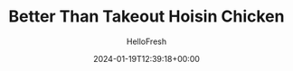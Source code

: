 ---
draft: true # Use this only for setting draft status
hidden: false # Use this to hide unwanted recipes
slug: # <post-title>
title: 'Better Than Takeout Hoisin Chicken'
description: "Hopelessly hooked on takeout? We’ve got just the cure. Ditch the overly-expensive white boxes for our tasty, homemade rendition! The chicken is sweet, savory, spicy, and aromatic thanks to a combo of honey, hoisin, sriracha, and fresh ginger. On the side, there’s crisp green beans and a heap of steamy rice. So, skip the takeout joint and find out how easy and delicious it is to whip up this dish in your very own kitchen...in 20 minutes, no less!"
image: https://img.hellofresh.com/f_auto,fl_lossy,q_auto,w_1200/hellofresh_s3/image/better-than-takeout-hoisin-chicken-5e9feb2f.jpg
date: 2024-01-19T12:39:18+00:00
author: HelloFresh

tags: ['Spicy']
categories: "main course"
cuisines: "Asian"
allergens: ['Soy', 'Wheat', 'Milk']

calories: 620
preptime: ['20 minutes']
cooktime: # 180 = 3 Hours | In minutes
totaltime: PT20M
servings: 2

links:
  - description: "Hopelessly hooked on takeout? We’ve got just the cure. Ditch the overly-expensive white boxes for our tasty, homemade rendition! The chicken is sweet, savory, spicy, and aromatic thanks to a combo of honey, hoisin, sriracha, and fresh ginger. On the side, there’s crisp green beans and a heap of steamy rice. So, skip the takeout joint and find out how easy and delicious it is to whip up this dish in your very own kitchen...in 20 minutes, no less!"
    website: https://www.hellofresh.com/recipes/better-than-takeout-hoisin-chicken-5d892e375d723231c52770bf
    image: https://img.hellofresh.com/f_auto,fl_lossy,q_auto,w_1200/hellofresh_s3/image/better-than-takeout-hoisin-chicken-5e9feb2f.jpg
 
weight: # 1 | You can add weight to some posts to override the default sorting (date descending)

comments: false # Keep False

ingredients: ['½ cup Jasmine Rice', '2 unit Scallions', '1 thumb Ginger', '1 unit Chili Pepper', '4 tablespoon Hoisin Sauce', '1 teaspoon Sriracha', '2 teaspoon Honey', '10 ounce Chicken Breast Strips', '6 ounce Green Beans', '1 tablespoon Sesame Seeds', '1 tablespoon Butter', '2 teaspoon Vegetable Oil', ' Salt', ' Pepper']

instructionTitles: ['Cook Rice', 'Prep and Make Sauce', 'Cook Chicken', 'Cook Green Beans', 'Coat Chicken', 'Finish and Serve']
instructions: ['Wash and dry all produce (except green beans). In a small pot, combine rice, ¾ cup water (1½ cups for 4 servings), and a big pinch of salt. Bring to a boil, then cover and reduce to a low simmer. Cook until rice is tender, 15-18 minutes. Keep covered off heat until ready to serve.', 'Meanwhile, trim and thinly slice scallions, separating whites from greens. Peel and mince ginger. Thinly slice chili, removing seeds for less heat. In a small bowl, combine hoisin, sriracha, honey, and 2 TBSP water (3 TBSP for 4 servings).', 'Pat chicken dry with paper towels and season with salt and pepper. Heat a large drizzle of oil in a large pan over medium-high heat. Add chicken and cook, stirring occasionally, until browned and cooked through, 4-6 minutes.', 'While chicken cooks, pierce green bean bag with a fork; place bag on a plate. Microwave until tender, 1-2 minutes. (TIP: No microwave? No problem! Steam beans in a small pot with a splash of water until just tender, 5-7 minutes.) Carefully remove green beans from bag and transfer to a large bowl; toss with 1 TBSP butter, salt, and pepper until evenly coated.', 'Once chicken is cooked through, add scallion whites and ginger to pan. Cook until fragrant, 30-60 seconds, then pour in sauce. Cook until sauce has thickened and coats chicken, 2-3 minutes. Turn off heat.', 'Fluff rice with a fork and season with salt and pepper. Divide rice, green beans, and chicken between plates. Garnish with scallion greens, sesame seeds, and chili to taste.']
---